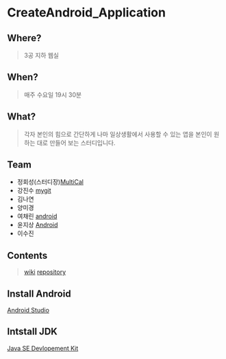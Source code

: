 # CreateAndroid_Application

## Where? 
> 3공 지하 웹실 
## When? 
> 매주 수요일 19시 30분 
## What? 
> 각자 본인의 힘으로 간단하게 나마 일상생활에서 사용할 수 있는 앱을 본인이 원하는 대로 만들어 보는 스터디입니다.
## Team 
- 정회성(스터디장)[MultiCal](https://github.com/Jaram2017/MultiCal)
- 강진수 [mygit](https://github.com/ja01001/look_at_me)
- 김나연
- 양미경 
- 여채린 [android](https://github.com/ChaeLinYeo/jaram-android-project)
- 윤지상 [Android](https://github.com/beargrllys/Android)
- 이수진

## Contents
>[wiki](https://github.com/Jaram2017/CreateAndroid_Application/wiki)
>[repository](https://github.com/Jaram2017/create-android-app)

## Install Android
[Android Studio](https://developer.android.com/studio/index.html?hl=ko)
## Intstall JDK
[Java SE Devlopement Kit](http://www.oracle.com/technetwork/java/javase/downloads/index.html)
